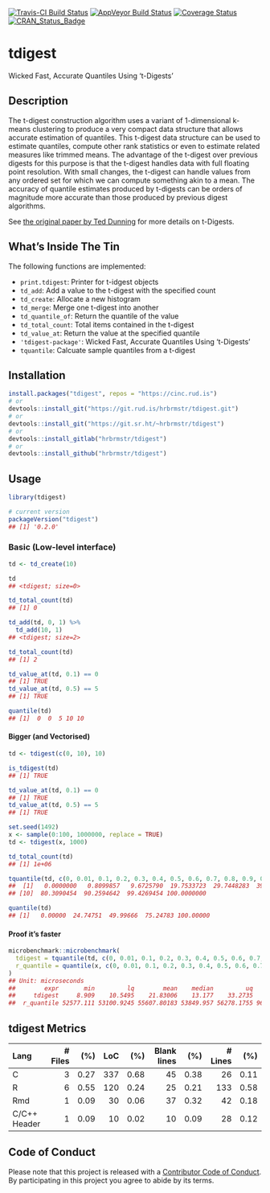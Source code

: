 
[![Travis-CI Build
Status](https://travis-ci.org/hrbrmstr/tdigest.svg?branch=master)](https://travis-ci.org/hrbrmstr/tdigest)
[![AppVeyor Build
Status](https://ci.appveyor.com/api/projects/status/github/hrbrmstr/tdigest?branch=master&svg=true)](https://ci.appveyor.com/project/hrbrmstr/tdigest)
[![Coverage
Status](https://codecov.io/gh/hrbrmstr/tdigest/branch/master/graph/badge.svg)](https://codecov.io/gh/hrbrmstr/tdigest)
[![CRAN\_Status\_Badge](https://www.r-pkg.org/badges/version/tdigest)](https://cran.r-project.org/package=tdigest)

# tdigest

Wicked Fast, Accurate Quantiles Using ‘t-Digests’

## Description

The t-digest construction algorithm uses a variant of 1-dimensional
k-means clustering to produce a very compact data structure that allows
accurate estimation of quantiles. This t-digest data structure can be
used to estimate quantiles, compute other rank statistics or even to
estimate related measures like trimmed means. The advantage of the
t-digest over previous digests for this purpose is that the t-digest
handles data with full floating point resolution. With small changes,
the t-digest can handle values from any ordered set for which we can
compute something akin to a mean. The accuracy of quantile estimates
produced by t-digests can be orders of magnitude more accurate than
those produced by previous digest algorithms.

See [the original paper by Ted
Dunning](https://raw.githubusercontent.com/tdunning/t-digest/master/docs/t-digest-paper/histo.pdf)
for more details on t-Digests.

## What’s Inside The Tin

The following functions are implemented:

  - `print.tdigest`: Printer for t-idgest objects
  - `td_add`: Add a value to the t-digest with the specified count
  - `td_create`: Allocate a new histogram
  - `td_merge`: Merge one t-digest into another
  - `td_quantile_of`: Return the quantile of the value
  - `td_total_count`: Total items contained in the t-digest
  - `td_value_at`: Return the value at the specified quantile
  - `'tdigest-package'`: Wicked Fast, Accurate Quantiles Using
    ‘t-Digests’
  - `tquantile`: Calcuate sample quantiles from a t-digest

## Installation

``` r
install.packages("tdigest", repos = "https://cinc.rud.is")
# or
devtools::install_git("https://git.rud.is/hrbrmstr/tdigest.git")
# or
devtools::install_git("https://git.sr.ht/~hrbrmstr/tdigest")
# or
devtools::install_gitlab("hrbrmstr/tdigest")
# or
devtools::install_github("hrbrmstr/tdigest")
```

## Usage

``` r
library(tdigest)

# current version
packageVersion("tdigest")
## [1] '0.2.0'
```

### Basic (Low-level interface)

``` r
td <- td_create(10)

td
## <tdigest; size=0>

td_total_count(td)
## [1] 0

td_add(td, 0, 1) %>% 
  td_add(10, 1)
## <tdigest; size=2>

td_total_count(td)
## [1] 2

td_value_at(td, 0.1) == 0
## [1] TRUE
td_value_at(td, 0.5) == 5
## [1] TRUE

quantile(td)
## [1]  0  0  5 10 10
```

#### Bigger (and Vectorised)

``` r
td <- tdigest(c(0, 10), 10)

is_tdigest(td)
## [1] TRUE

td_value_at(td, 0.1) == 0
## [1] TRUE
td_value_at(td, 0.5) == 5
## [1] TRUE

set.seed(1492)
x <- sample(0:100, 1000000, replace = TRUE)
td <- tdigest(x, 1000)

td_total_count(td)
## [1] 1e+06

tquantile(td, c(0, 0.01, 0.1, 0.2, 0.3, 0.4, 0.5, 0.6, 0.7, 0.8, 0.9, 0.99, 1))
##  [1]   0.0000000   0.8099857   9.6725790  19.7533723  29.7448283  39.7544675  49.9966628  60.0235148  70.2067574
## [10]  80.3090454  90.2594642  99.4269454 100.0000000

quantile(td)
## [1]   0.00000  24.74751  49.99666  75.24783 100.00000
```

#### Proof it’s faster

``` r
microbenchmark::microbenchmark(
  tdigest = tquantile(td, c(0, 0.01, 0.1, 0.2, 0.3, 0.4, 0.5, 0.6, 0.7, 0.8, 0.9, 0.99, 1)),
  r_quantile = quantile(x, c(0, 0.01, 0.1, 0.2, 0.3, 0.4, 0.5, 0.6, 0.7, 0.8, 0.9, 0.99, 1))
)
## Unit: microseconds
##        expr       min         lq        mean    median         uq       max neval cld
##     tdigest     8.909    10.5495    21.83006    13.177    33.2735    48.691   100  a 
##  r_quantile 52577.111 53100.9245 55607.80183 53849.957 56278.1755 96026.512   100   b
```

## tdigest Metrics

| Lang         | \# Files |  (%) | LoC |  (%) | Blank lines |  (%) | \# Lines |  (%) |
| :----------- | -------: | ---: | --: | ---: | ----------: | ---: | -------: | ---: |
| C            |        3 | 0.27 | 337 | 0.68 |          45 | 0.38 |       26 | 0.11 |
| R            |        6 | 0.55 | 120 | 0.24 |          25 | 0.21 |      133 | 0.58 |
| Rmd          |        1 | 0.09 |  30 | 0.06 |          37 | 0.32 |       42 | 0.18 |
| C/C++ Header |        1 | 0.09 |  10 | 0.02 |          10 | 0.09 |       28 | 0.12 |

## Code of Conduct

Please note that this project is released with a [Contributor Code of
Conduct](CONDUCT.md). By participating in this project you agree to
abide by its terms.
